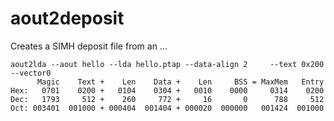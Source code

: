 # aout2deposit

Creates a SIMH deposit file from an ...


```shell
aout2lda --aout hello --lda hello.ptap --data-align 2     --text 0x200 --vector0
      Magic    Text +    Len    Data +    Len     BSS = MaxMem   Entry
Hex:   0701    0200 +   0104    0304 +   0010    0000     0314    0200
Dec:   1793     512 +    260     772 +     16       0      788     512
Oct: 003401  001000 + 000404  001404 + 000020  000000   001424  001000
```
